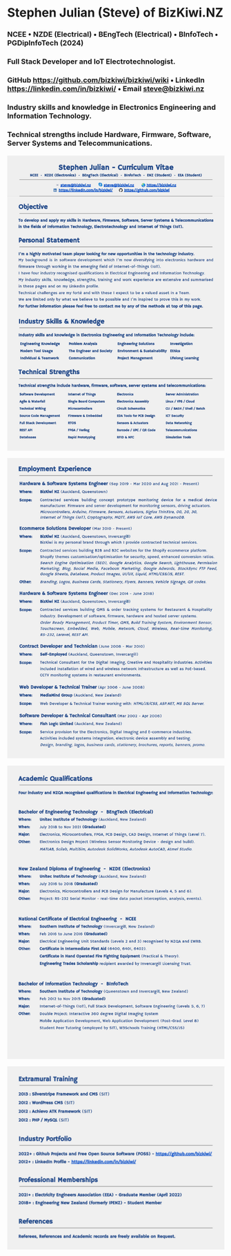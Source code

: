 # Stephen Julian (Steve) of BizKiwi.NZ
### NCEE • NZDE (Electrical) • BEngTech (Electrical) • BInfoTech • PGDipInfoTech (2024) ###
### Full Stack Developer and IoT Electrotechnologist. ####
### GitHub https://github.com/bizkiwi/bizkiwi/wiki • LinkedIn https://linkedin.com/in/bizkiwi/ • Email steve@bizkiwi.nz ###
### Industry skills and knowledge in Electronics Engineering and Information Technology. ###
### Technical strengths include Hardware, Firmware, Software, Server Systems and Telecommunications. ###

####  ####
####  ####
              
![sj-cv-p1](https://github.com/bizkiwi/bizkiwi/blob/main/docs/sj-p1.jpg)

![sj-cv-p2](https://github.com/bizkiwi/bizkiwi/blob/main/docs/sj-p2.jpg)

![sj-cv-p3](https://github.com/bizkiwi/bizkiwi/blob/main/docs/sj-p3.jpg)

![sj-cv-p4](https://github.com/bizkiwi/bizkiwi/blob/main/docs/sj-p4.jpg)


